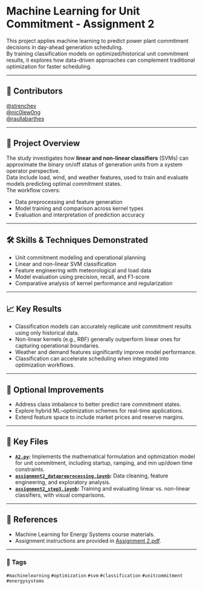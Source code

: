 # Machine Learning for Unit Commitment - Assignment 2
This project applies machine learning to predict power plant commitment decisions in day-ahead generation scheduling.  
By training classification models on optimized/historical unit commitment results, it explores how data-driven approaches can complement traditional optimization for faster scheduling.

---

## 👥 Contributors
[@strenchev](https://github.com/strenchev)  
[@nic0lew0ng](https://github.com/nic0lew0ng)  
[@raullabarthes](https://github.com/raullabarthes)  

---

## 📌 Project Overview
The study investigates how **linear and non-linear classifiers** (SVMs) can approximate the binary on/off status of generation units from a system operator perspective.  
Data include load, wind, and weather features, used to train and evaluate models predicting optimal commitment states.  
The workflow covers:
- Data preprocessing and feature generation  
- Model training and comparison across kernel types  
- Evaluation and interpretation of prediction accuracy  

---

## 🛠 Skills & Techniques Demonstrated
- Unit commitment modeling and operational planning  
- Linear and non-linear SVM classification  
- Feature engineering with meteorological and load data  
- Model evaluation using precision, recall, and F1-score  
- Comparative analysis of kernel performance and regularization  

---

## 📈 Key Results
- Classification models can accurately replicate unit commitment results using only historical data.  
- Non-linear kernels (e.g., RBF) generally outperform linear ones for capturing operational boundaries.  
- Weather and demand features significantly improve model performance.  
- Classification can accelerate scheduling when integrated into optimization workflows.  

---

## 🚀 Optional Improvements
- Address class imbalance to better predict rare commitment states.  
- Explore hybrid ML–optimization schemes for real-time applications.  
- Extend feature space to include market prices and reserve margins.  

---

## 🧠 Key Files
- **[`A2.py`](A2.py):** Implements the mathematical formulation and optimization model for unit commitment, including startup, ramping, and min up/down time constraints.  
- **[`assignment2_datapreprocessing.ipynb`](assignment2_datapreprocessing.ipynb):** Data cleaning, feature engineering, and exploratory analysis.  
- **[`assignment2_step3.ipynb`](assignment2_step3.ipynb):** Training and evaluating linear vs. non-linear classifiers, with visual comparisons.

---

## 📝 References
- Machine Learning for Energy Systems course materials.
- Assignment instructions are provided in [Assignment 2.pdf](Assignment%202.pdf).  

---

### 🔖 Tags
`#machinelearning` `#optimization` `#svm` `#classification` `#unitcommitment` `#energysystems`


